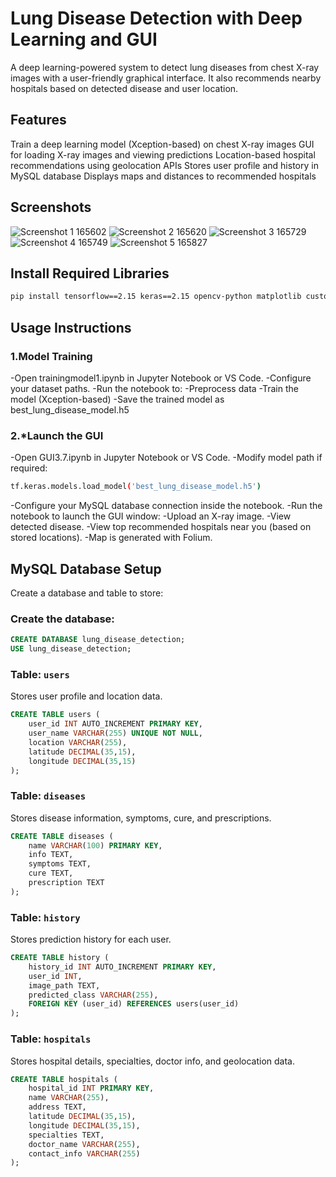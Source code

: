 # Lung Disease Detection with Deep Learning and GUI

A deep learning-powered system to detect lung diseases from chest X-ray images with a user-friendly graphical interface.
It also recommends nearby hospitals based on detected disease and user location.

## Features

 Train a deep learning model (Xception-based) on chest X-ray images
 GUI for loading X-ray images and viewing predictions
 Location-based hospital recommendations using geolocation APIs
 Stores user profile and history in MySQL database
 Displays maps and distances to recommended hospitals

 ## Screenshots
 
![Screenshot 1 165602](https://github.com/user-attachments/assets/cb8c310a-8a67-4bc3-97f2-8ba17ec9c322)
![Screenshot 2 165620](https://github.com/user-attachments/assets/ade189dd-d8a0-4a07-8cb5-8964bdd49e89)
![Screenshot 3 165729](https://github.com/user-attachments/assets/ba8982c8-d326-403a-8c48-83997c457d6d)
![Screenshot 4 165749](https://github.com/user-attachments/assets/b6b9ff03-a676-44fb-8c78-ae68b78404c2)
![Screenshot 5 165827](https://github.com/user-attachments/assets/dbaad71a-2748-4abc-bc7d-37ab319cd325)

## Install Required Libraries

```bash
pip install tensorflow==2.15 keras==2.15 opencv-python matplotlib customtkinter mysql-connector-python geopy folium Pillow requests
```
## Usage Instructions

### 1.**Model Training**

 -Open trainingmodel1.ipynb in Jupyter Notebook or VS Code.
 -Configure your dataset paths.
 -Run the notebook to:
 -Preprocess data
 -Train the model (Xception-based)
 -Save the trained model as best_lung_disease_model.h5

### 2.***Launch the GUI**

-Open GUI3.7.ipynb in Jupyter Notebook or VS Code.
-Modify model path if required:
```bash
tf.keras.models.load_model('best_lung_disease_model.h5')
```
-Configure your MySQL database connection inside the notebook.
-Run the notebook to launch the GUI window:
  -Upload an X-ray image.
  -View detected disease.
  -View top recommended hospitals near you (based on stored locations).
  -Map is generated with Folium.

## MySQL Database Setup

Create a database and table to store:

### Create the database:

```sql
CREATE DATABASE lung_disease_detection;
USE lung_disease_detection;
```

### Table: `users`

Stores user profile and location data.

```sql
CREATE TABLE users (
    user_id INT AUTO_INCREMENT PRIMARY KEY,
    user_name VARCHAR(255) UNIQUE NOT NULL,
    location VARCHAR(255),
    latitude DECIMAL(35,15),
    longitude DECIMAL(35,15)
);
```

### Table: `diseases`

Stores disease information, symptoms, cure, and prescriptions.

```sql
CREATE TABLE diseases (
    name VARCHAR(100) PRIMARY KEY,
    info TEXT,
    symptoms TEXT,
    cure TEXT,
    prescription TEXT
);
```
### Table: `history`

Stores prediction history for each user.

```sql
CREATE TABLE history (
    history_id INT AUTO_INCREMENT PRIMARY KEY,
    user_id INT,
    image_path TEXT,
    predicted_class VARCHAR(255),
    FOREIGN KEY (user_id) REFERENCES users(user_id)
);
```
### Table: `hospitals`

Stores hospital details, specialties, doctor info, and geolocation data.

```sql
CREATE TABLE hospitals (
    hospital_id INT PRIMARY KEY,
    name VARCHAR(255),
    address TEXT,
    latitude DECIMAL(35,15),
    longitude DECIMAL(35,15),
    specialties TEXT,
    doctor_name VARCHAR(255),
    contact_info VARCHAR(255)
);
```


